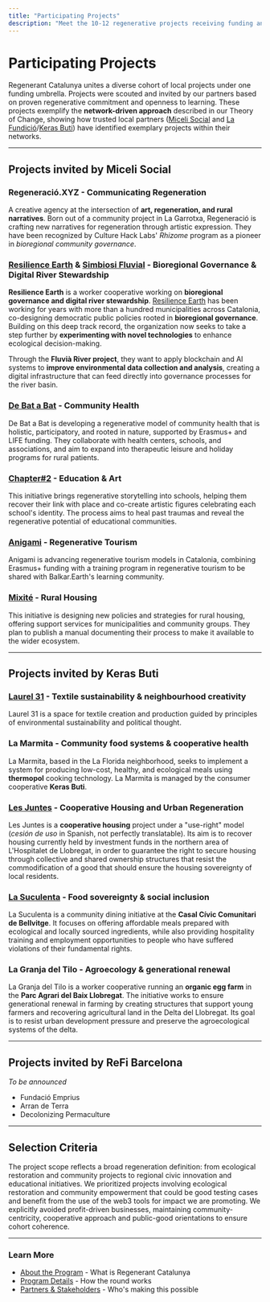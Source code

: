 ```yaml
---
title: "Participating Projects"
description: "Meet the 10-12 regenerative projects receiving funding and capacity-building through Regenerant Catalunya GG24"
---
```


# Participating Projects

Regenerant Catalunya unites a diverse cohort of local projects under one funding umbrella. Projects were scouted and invited by our partners based on proven regenerative commitment and openness to learning. These projects exemplify the **network-driven approach** described in our Theory of Change, showing how trusted local partners ([Miceli Social](https://miceli.social/) and [La Fundició](https://lafundicio.net/)/[Keras Buti](https://kerasbuti.org/)) have identified exemplary projects within their networks.

---

## Projects invited by Miceli Social

### Regeneració.XYZ - Communicating Regeneration

A creative agency at the intersection of **art, regeneration, and rural narratives**. Born out of a community project in La Garrotxa, Regeneració is crafting new narratives for regeneration through artistic expression. They have been recognized by Culture Hack Labs' *Rhizome* program as a pioneer in *bioregional community governance*.

### [Resilience Earth](https://resilience.earth/) & [Simbiosi Fluvial](https://balkar.earth/fluvia/) - Bioregional Governance & Digital River Stewardship

**Resilience Earth** is a worker cooperative working on **bioregional governance and digital river stewardship**. [Resilience Earth](https://resilience.earth/) has been working for years with more than a hundred municipalities across Catalonia, co-designing democratic public policies rooted in **bioregional governance**. Building on this deep track record, the organization now seeks to take a step further by **experimenting with novel technologies** to enhance ecological decision-making.

Through the **Fluvià River project**, they want to apply blockchain and AI systems to **improve environmental data collection and analysis**, creating a digital infrastructure that can feed directly into governance processes for the river basin.

### [De Bat a Bat](http://www.debatabat.org/) - Community Health

De Bat a Bat is developing a regenerative model of community health that is holistic, participatory, and rooted in nature, supported by Erasmus+ and LIFE funding. They collaborate with health centers, schools, and associations, and aim to expand into therapeutic leisure and holiday programs for rural patients.

### [Chapter#2](https://chapter2.cat/) - Education & Art

This initiative brings regenerative storytelling into schools, helping them recover their link with place and co-create artistic figures celebrating each school's identity. The process aims to heal past traumas and reveal the regenerative potential of educational communities.

### [Anigami](https://www.anigami.cat/) - Regenerative Tourism

Anigami is advancing regenerative tourism models in Catalonia, combining Erasmus+ funding with a training program in regenerative tourism to be shared with Balkar.Earth's learning community.

### [Mixité](https://www.mixite.cat/) - Rural Housing

This initiative is designing new policies and strategies for rural housing, offering support services for municipalities and community groups. They plan to publish a manual documenting their process to make it available to the wider ecosystem.

---

## Projects invited by Keras Buti

### [Laurel 31](https://www.instagram.com/laurel31_economiassilvestres/?hl=es) - Textile sustainability & neighbourhood creativity

Laurel 31 is a space for textile creation and production guided by principles of environmental sustainability and political thought.

### La Marmita - Community food systems & cooperative health

La Marmita, based in the La Florida neighborhood, seeks to implement a system for producing low-cost, healthy, and ecological meals using **thermopol** cooking technology. La Marmita is managed by the consumer cooperative **Keras Buti**.

### [Les Juntes](https://www.lesjuntes.coop/) - Cooperative Housing and Urban Regeneration

Les Juntes is a **cooperative housing** project under a "use-right" model (*cesión de uso* in Spanish, not perfectly translatable). Its aim is to recover housing currently held by investment funds in the northern area of L'Hospitalet de Llobregat, in order to guarantee the right to secure housing through collective and shared ownership structures that resist the commodification of a good that should ensure the housing sovereignty of local residents.

### [La Suculenta](https://www.instagram.com/suculentalh/?hl=es) - Food sovereignty & social inclusion

La Suculenta is a community dining initiative at the **Casal Cívic Comunitari de Bellvitge**. It focuses on offering affordable meals prepared with ecological and locally sourced ingredients, while also providing hospitality training and employment opportunities to people who have suffered violations of their fundamental rights.

### La Granja del Tilo - Agroecology & generational renewal

La Granja del Tilo is a worker cooperative running an **organic egg farm** in the **Parc Agrari del Baix Llobregat**. The initiative works to ensure generational renewal in farming by creating structures that support young farmers and recovering agricultural land in the Delta del Llobregat. Its goal is to resist urban development pressure and preserve the agroecological systems of the delta.

---

## Projects invited by ReFi Barcelona

*To be announced*

- Fundació Emprius
- Arran de Terra
- Decolonizing Permaculture

---

## Selection Criteria

The project scope reflects a broad regeneration definition: from ecological restoration and community projects to regional civic innovation and educational initiatives. We prioritized projects involving ecological restoration and community empowerment that could be good testing cases and benefit from the use of the web3 tools for impact we are promoting. We explicitly avoided profit-driven businesses, maintaining community-centricity, cooperative approach and public-good orientations to ensure cohort coherence.

---

### Learn More

- [About the Program](/about) - What is Regenerant Catalunya
- [Program Details](/program) - How the round works
- [Partners & Stakeholders](/partners) - Who's making this possible

